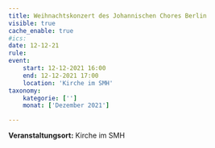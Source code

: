 ```yaml
---
title: Weihnachtskonzert des Johannischen Chores Berlin
visible: true
cache_enable: true
#ics: 
date: 12-12-21
rule: 
event:
	start: 12-12-2021 16:00
	end: 12-12-2021 17:00
	location: 'Kirche im SMH'
taxonomy:
	kategorie: ['']
	monat: ['Dezember 2021']

---
```




**Veranstaltungsort:** Kirche im SMH

